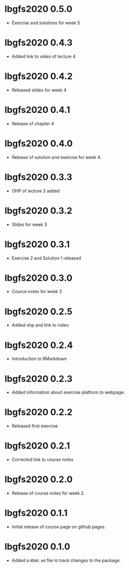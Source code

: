 # lbgfs2020 0.5.0

* Exercise and solutions for week 5

# lbgfs2020 0.4.3

* Added link to video of lecture 4

# lbgfs2020 0.4.2

* Released slides for week 4

# lbgfs2020 0.4.1

* Release of chapter 4

# lbgfs2020 0.4.0

* Release of solution and exercise for week 4.

# lbgfs2020 0.3.3

* OHP of lecture 3 added

# lbgfs2020 0.3.2

* Slides for week 3

# lbgfs2020 0.3.1

* Exercise 2 and Solution 1 released

# lbgfs2020 0.3.0

* Cource notes for week 3

# lbgfs2020 0.2.5

* Added ohp and link to video

# lbgfs2020 0.2.4

* Introduction to RMarkdown

# lbgfs2020 0.2.3

* Added information about exercise platform to webpage.

# lbgfs2020 0.2.2

* Released first exercise

# lbgfs2020 0.2.1

* Corrected link to course notes

# lbgfs2020 0.2.0

* Release of course notes for week 2.

# lbgfs2020 0.1.1

* Initial release of course page on github pages.

# lbgfs2020 0.1.0

* Added a `NEWS.md` file to track changes to the package.
